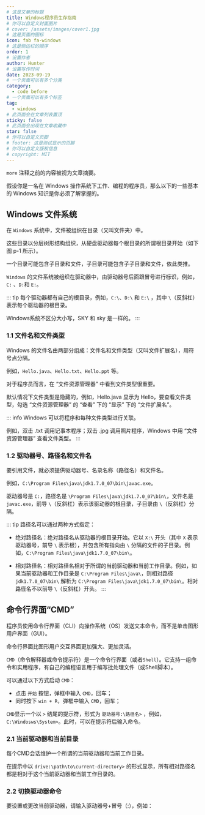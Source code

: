 ```yaml
---
# 这是文章的标题
title: Windows程序员生存指南
# 你可以自定义封面图片
# cover: /assets/images/cover1.jpg
# 这是页面的图标
icon: fab fa-windows
# 这是侧边栏的顺序
order: 1
# 设置作者
author: Hunter
# 设置写作时间
date: 2023-09-19
# 一个页面可以有多个分类
category:
  - code before
# 一个页面可以有多个标签
tag:
  - windows
# 此页面会在文章列表置顶
sticky: false
# 此页面会出现在文章收藏中
star: false
# 你可以自定义页脚
# footer: 这是测试显示的页脚
# 你可以自定义版权信息
# copyright: MIT
---
```


`more` 注释之前的内容被视为文章摘要。

<!-- more -->

假设你是一名在 Windows 操作系统下工作、编程的程序员，那么以下的一些基本的 Windows 知识是你必须了解掌握的。

<!-- more -->

## Windows 文件系统

在 `Windows` 系统中，文件被组织在目录（又叫文件夹）中。

这些目录以分层树形结构组织，从硬盘驱动器每个根目录的所谓根目录开始（如下图 p-1 所示）。

一个目录可能包含子目录和文件，子目录可能包含子子目录和文件，依此类推。

`Windows` 的文件系统被组织在驱动器中，由驱动器号后面跟冒号进行标识，例如，`C:` 、`D:`和 `E:`。

::: tip
每个驱动器都有自己的根目录，例如，`C:\`、`D:\` 和 `E:\` ，其中 `\`（反斜杠）表示每个驱动器的根目录。

Windows系统不区分大小写，SKY 和 sky 是一样的。
:::


### 1.1 文件名和文件类型

Windows 的文件名由两部分组成：文件名和文件类型（又叫文件扩展名），用符号点分隔。

例如，`Hello.java`、`Hello.txt`、`Hello.ppt` 等。

对于程序员而言，在 “文件资源管理器” 中看到文件类型很重要。

默认情况下文件类型是隐藏的，例如，Hello.java 显示为 Hello，要查看文件类型，勾选 “文件资源管理器” 的 “查看” 下的 “显示” 下的 “文件扩展名”。

::: info 
Windows 可以将程序和每种文件类型进行关联。

例如，双击 .txt 调用记事本程序；双击 .jpg 调用照片程序，Windows 中用 “文件资源管理器” 查看文件类型。
:::

### 1.2 驱动器号、路径名和文件名

要引用文件，就必须提供驱动器号、名录名称（路径名）和文件名。

例如，`C:\Program Files\java\jdk1.7.0_07\bin\javac.exe`。

驱动器号是 `C:`，路径名是 `\Program Files\java\jdk1.7.0_07\bin\`，文件名是 `javac.exe`，前导 `\`（反斜杠）表示该驱动器的根目录，子目录由 `\`（反斜杠）分隔。

::: tip 
路径名可以通过两种方式指定：

- 绝对路径名：绝对路径名从驱动器的根目录开始。它以 `X:\` 开头（其中 `X` 表示驱动器号，前导 `\` 表示根），并包含所有指向由 `\` 分隔的文件的子目录。例如，`C:\Program Files\java\jdk1.7.0_07\bin\`。

- 相对路径名：相对路径名相对于所谓的当前驱动器和当前工作目录。例如，如果当前驱动器和工作目录是 `C:\Program Files\java\`，则相对路径 `jdk1.7.0_07\bin\` 解析为 `C:\Program Files\java\jdk1.7.0_07\bin\`。相对路径名不以前导 `\`（反斜杠）开头。
:::

## 命令行界面“CMD”

程序员使用命令行界面（CLI）向操作系统（OS）发送文本命令，而不是单击图形用户界面（GUI）。

命令行界面比图形用户交互界面更加强大、更加灵活。

`CMD`（命令解释器或命令提示符）是一个命令行界面（或者`Shell`）。它支持一组命令和实用程序，有自己的编程语言用于编写批处理文件（或Shell脚本）。

可以通过以下方式启动 `CMD`：
- 点击 `开始` 按钮，弹框中输入 `CMD`，回车；
- 同时按下 `win + R`，弹框中输入 `CMD`，回车；

`CMD`显示一个以 `>` 结尾的提示符，形式为 `驱动器号:\路径名>` ，例如，`C:\Windosws\System>`。此时，可以在提示符后输入命令。


### 2.1 当前驱动器和当前目录

每个CMD会话维护一个所谓的当前驱动器和当前工作目录。

在提示中以 `drive:\path\to\current-directory>` 的形式显示，所有相对路径名都是相对于这个当前驱动器和当前工作目录的。


### 2.2 切换驱动器命令

要设置或更改当前驱动器，请输入驱动器号+冒号（:），例如：

